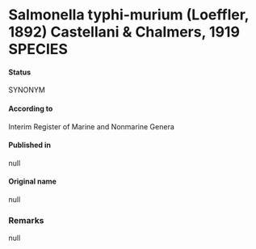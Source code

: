 # Salmonella typhi-murium (Loeffler, 1892) Castellani & Chalmers, 1919 SPECIES

#### Status
SYNONYM

#### According to
Interim Register of Marine and Nonmarine Genera

#### Published in
null

#### Original name
null

### Remarks
null